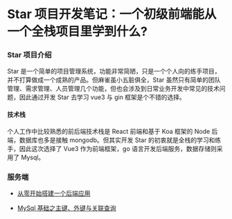 # Star 项目开发笔记：一个初级前端能从一个全栈项目里学到什么?

### Star 项目介绍

Star 是一个简单的项目管理系统，功能非常简陋，只是一个个人向的练手项目，并不打算做成一个成熟的产品。但麻雀虽小五脏俱全，Star 虽然只有简单的团队管理、需求管理、人员管理几个功能，但也会涉及到日常业务开发中常见的技术问题，因此通过开发 Star 去学习 vue3 与 gin 框架是个不错的选择。

#### 技术栈

个人工作中比较熟悉的前后端技术栈是 React 前端和基于 Koa 框架的 Node 后端，数据库也多是接触 mongodb。但其实开发 Star 的初衷就是全栈的学习和练手，因此这次选择了 Vue3 作为前端框架，go 语言开发后端服务，数据存储则采用了 Mysql。

### 服务端

- [从零开始搭建一个后端应用](/server/从零开始搭建一个后端应用.md)

- [MySql 基础之主键、外键与关联查询](/server/MySql%E5%9F%BA%E7%A1%80%E4%B9%8B%E4%B8%BB%E9%94%AE%E3%80%81%E5%A4%96%E9%94%AE%E4%B8%8E%E5%85%B3%E8%81%94%E6%9F%A5%E8%AF%A2.md)
